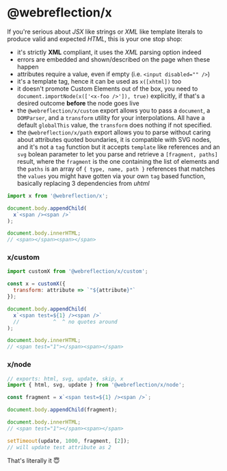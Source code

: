 # @webreflection/x

If you're serious about *JSX* like strings or *XML* like template literals to produce valid and expected *HTML*, this is your one stop shop:

  * it's strictly **XML** compliant, it uses the *XML* parsing option indeed
  * errors are embedded and shown/described on the page when these happen
  * attributes require a value, even if empty (i.e. `<input disabled="" />`)
  * it's a template tag, hence it can be used as `x([xhtml])` too
  * it doesn't promote Custom Elements out of the box, you need to `document.importNode(x(['<x-foo />']), true)` explicitly, if that's a desired outcome **before** the node goes live
  * the `@webreflection/x/custom` export allows you to pass a `document`, a `DOMParser`, and a `transform` utility for your interpolations. All have a default `globalThis` value, the `transform` does nothing if not specified.
  * the `@webreflection/x/path` export allows you to parse without caring about attributes quoted boundaries, it is compatible with SVG nodes, and it's not a `tag` function but it accepts `template` like references and an `svg` bolean parameter to let you parse and retrieve a `[fragment, paths]` result, where the `fragment` is the one containing the list of elements and the `paths` is an array of `{ type, name, path }` references that matches the `values` you might have gotten via your own `tag` based function, basically replacing 3 dependencies from *uhtml*

```js
import x from '@webreflection/x';

document.body.appendChild(
  x`<span /><span />`
);

document.body.innerHTML;
// <span></span><span></span>
```

### x/custom
```js
import customX from '@webreflection/x/custom';

const x = customX({
  transform: attribute => `"${attribute}"`
});

document.body.appendChild(
  x`<span test=${1} /><span />`
  //           ^  ^ no quotes around
);

document.body.innerHTML;
// <span test="1"></span><span></span>
```

### x/node
```js
// exports: html, svg, update, skip, x
import { html, svg, update } from '@webreflection/x/node';

const fragment = x`<span test=${1} /><span />`;

document.body.appendChild(fragment);

document.body.innerHTML;
// <span test="1"></span><span></span>

setTimeout(update, 1000, fragment, [2]);
// will update test attribute as 2
```

That's literally it 😇
